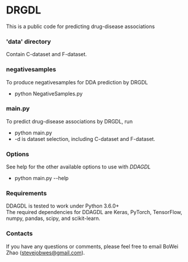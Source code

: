 # DRGDL
This is a public code for predicting drug-disease associations

### 'data' directory
Contain C-dataset and F-dataset.

### negativesamples
To produce negativesamples for DDA prediction by DRGDL
  - python NegativeSamples.py

### main.py
To predict drug-disease associations by DRGDL, run
  - python main.py 
  - -d is dataset selection, including C-dataset and F-dataset.

### Options
See help for the other available options to use with *DDAGDL*
  - python main.py --help

### Requirements
DDAGDL is tested to work under Python 3.6.0+  
The required dependencies for DDAGDL are Keras, PyTorch, TensorFlow, numpy, pandas, scipy, and scikit-learn.

### Contacts
If you have any questions or comments, please feel free to email BoWei Zhao (stevejobwes@gmail.com).

